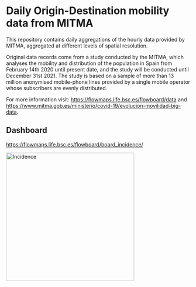 # Daily Origin-Destination mobility data from MITMA

This repository contains daily aggregations of the hourly data provided by MITMA, aggregated at different levels of spatial resolution.

Original data records come from a study conducted by the MITMA, which analyses the mobility and distribution of the population in Spain from February 14th 2020 until present date, and the study will be conducted until December 31st 2021. The study is based on a sample of more than 13 million anonymised mobile-phone lines provided by a single mobile operator whose subscribers are evenly distributed.

For more information visit: https://flowmaps.life.bsc.es/flowboard/data and https://www.mitma.gob.es/ministerio/covid-19/evolucion-movilidad-big-data.

## Dashboard

https://flowmaps.life.bsc.es/flowboard/board_incidence/

<a href="https://flowmaps.life.bsc.es/flowboard/board_incidence/">
  <img src="https://i.ibb.co/KKjGz2V/Screenshot-2021-02-22-https-flowmaps-life-bsc-es.png"
     alt="Incidence"
     height=350/>
</a>  
